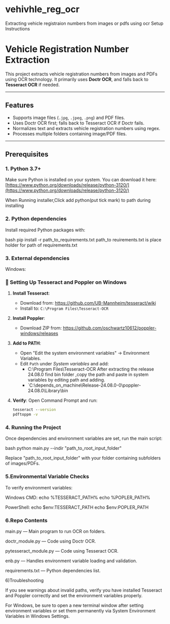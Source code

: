 # vehivhle_reg_ocr
Extracting vehicle registraion numbers from images or pdfs using ocr
Setup Instructions

# Vehicle Registration Number Extraction

This project extracts vehicle registration numbers from images and PDFs using OCR technology. It primarily uses **Doctr OCR**, and falls back to **Tesseract OCR** if needed.

---

## Features

- Supports image files (`.jpg`, `.jpeg`, `.png`) and PDF files.
- Uses Doctr OCR first; falls back to Tesseract OCR if Doctr fails.
- Normalizes text and extracts vehicle registration numbers using regex.
- Processes multiple folders containing image/PDF files.

---

## Prerequisites

### 1. Python 3.7+

Make sure Python is installed on your system. You can download it here:  
[https://www.python.org/downloads/release/python-3120/](https://www.python.org/downloads/release/python-3120/)

When Running installer,Click add python(put tick mark) to path during installing

### 2. Python dependencies

Install required Python packages with:

bash
pip install -r path_to_requirements.txt
path_to reuirements.txt is place holder for path of requirements.txt

### 3. External dependencies

Windows:

### 🔧 Setting Up Tesseract and Poppler on Windows

1. **Install Tesseract**:
   - Download from: https://github.com/UB-Mannheim/tesseract/wiki
   - Install to: `C:\Program Files\Tesseract-OCR`

2. **Install Poppler**:
   - Download ZIP from: https://github.com/oschwartz10612/poppler-windows/releases
3. **Add to PATH**:
   - Open "Edit the system environment variables" → Environment Variables.
   - Edit `Path` under *System variables* and add:
     - C:\Program Files\Tesseract-OCR
  After extracting the release 24.08.0 find bin folder ,copy the path and paste in system variables by editing path and adding.
     - `C:\depends_on_machine\Release-24.08.0-0\poppler-24.08.0\Library\bin



4. **Verify**:
   Open Command Prompt and run:
   ```cmd
   tesseract --version
   pdftoppm -v
### 4. Running the Project

Once dependencies and environment variables are set, run the main script:

bash
python main.py --indir "path_to_root_input_folder"

Replace "path_to_root_input_folder" with your folder containing subfolders of images/PDFs.

### 5.Environmental Variable Checks

To verify environment variables:

Windows CMD:
echo %TESSERACT_PATH%
echo %POPLER_PATH%

PowerShell:
echo $env:TESSERACT_PATH
echo $env:POPLER_PATH

### 6.Repo Contents

main.py — Main program to run OCR on folders.

doctr_module.py — Code using Doctr OCR.

pytesseract_module.py — Code using Tesseract OCR.

enb.py — Handles environment variable loading and validation.

requirements.txt — Python dependencies list.

6)Troubleshooting

If you see warnings about invalid paths, verify you have installed Tesseract and Poppler correctly and set the environment variables properly.

For Windows, be sure to open a new terminal window after setting environment variables or set them permanently via System Environment Variables in Windows Settings.
